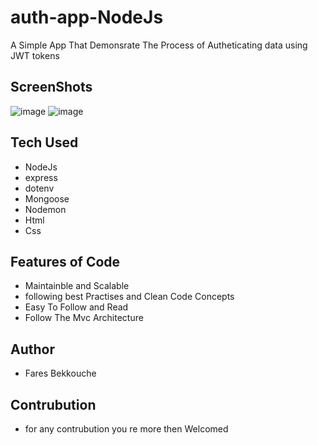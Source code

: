 # auth-app-NodeJs
A Simple App That Demonsrate The Process of Autheticating data  using JWT tokens
## ScreenShots
![image](https://github.com/1FarZ1/auth-app-NodeJs/assets/91225280/f29d6cb6-71fc-4d1f-a6bc-30285e75663a)
![image](https://github.com/1FarZ1/auth-app-NodeJs/assets/91225280/3792e220-bfe9-41d8-8eab-8eef3987943b)

## Tech Used
- NodeJs
- express
- dotenv
- Mongoose
- Nodemon
- Html
- Css
## Features of Code
- Maintainble and Scalable
- following best Practises and Clean Code Concepts
- Easy To Follow and Read
- Follow The Mvc Architecture
## Author
- Fares Bekkouche
## Contrubution
- for any contrubution you re more then Welcomed
